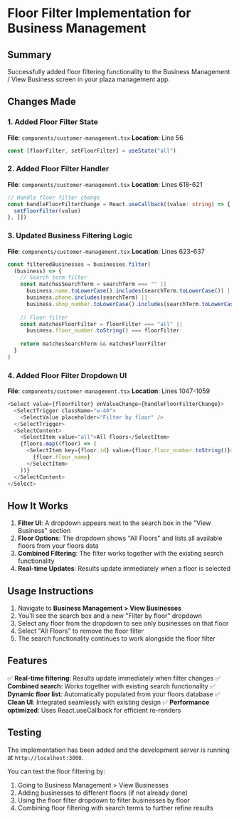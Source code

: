 # Floor Filter Implementation for Business Management

## Summary
Successfully added floor filtering functionality to the Business Management / View Business screen in your plaza management app.

## Changes Made

### 1. Added Floor Filter State
**File**: `components/customer-management.tsx`
**Location**: Line 56
```typescript
const [floorFilter, setFloorFilter] = useState("all")
```

### 2. Added Floor Filter Handler
**File**: `components/customer-management.tsx`
**Location**: Lines 618-621
```typescript
// Handle floor filter change
const handleFloorFilterChange = React.useCallback((value: string) => {
  setFloorFilter(value)
}, [])
```

### 3. Updated Business Filtering Logic
**File**: `components/customer-management.tsx`
**Location**: Lines 623-637
```typescript
const filteredBusinesses = businesses.filter(
  (business) => {
    // Search term filter
    const matchesSearchTerm = searchTerm === "" || 
      business.name.toLowerCase().includes(searchTerm.toLowerCase()) ||
      business.phone.includes(searchTerm) ||
      business.shop_number.toLowerCase().includes(searchTerm.toLowerCase())
    
    // Floor filter
    const matchesFloorFilter = floorFilter === "all" || 
      business.floor_number.toString() === floorFilter
    
    return matchesSearchTerm && matchesFloorFilter
  }
)
```

### 4. Added Floor Filter Dropdown UI
**File**: `components/customer-management.tsx`
**Location**: Lines 1047-1059
```typescript
<Select value={floorFilter} onValueChange={handleFloorFilterChange}>
  <SelectTrigger className="w-40">
    <SelectValue placeholder="Filter by floor" />
  </SelectTrigger>
  <SelectContent>
    <SelectItem value="all">All Floors</SelectItem>
    {floors.map((floor) => (
      <SelectItem key={floor.id} value={floor.floor_number.toString()}>
        {floor.floor_name}
      </SelectItem>
    ))}
  </SelectContent>
</Select>
```

## How It Works

1. **Filter UI**: A dropdown appears next to the search box in the "View Business" section
2. **Floor Options**: The dropdown shows "All Floors" and lists all available floors from your floors data
3. **Combined Filtering**: The filter works together with the existing search functionality
4. **Real-time Updates**: Results update immediately when a floor is selected

## Usage Instructions

1. Navigate to **Business Management > View Businesses**
2. You'll see the search box and a new "Filter by floor" dropdown
3. Select any floor from the dropdown to see only businesses on that floor
4. Select "All Floors" to remove the floor filter
5. The search functionality continues to work alongside the floor filter

## Features

✅ **Real-time filtering**: Results update immediately when filter changes
✅ **Combined search**: Works together with existing search functionality
✅ **Dynamic floor list**: Automatically populated from your floors database
✅ **Clean UI**: Integrated seamlessly with existing design
✅ **Performance optimized**: Uses React.useCallback for efficient re-renders

## Testing

The implementation has been added and the development server is running at `http://localhost:3000`. 

You can test the floor filtering by:
1. Going to Business Management > View Businesses
2. Adding businesses to different floors (if not already done)
3. Using the floor filter dropdown to filter businesses by floor
4. Combining floor filtering with search terms to further refine results

